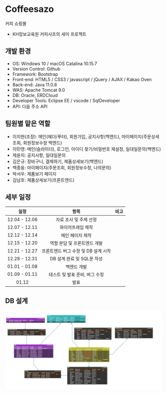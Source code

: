 # Coffeesazo
커피 쇼핑몰
- KH정보교육원 커피사조의 세미 프로젝트
## 개발 환경
- OS: Windows 10 / macOS Catalina 10.15.7
- Version Control: Github
- Framework: Bootstrap
- Front-end: HTML5 / CSS3 / javascript / jQuery / AJAX / Kakao Oven
- Back-end: Java 11.0.8
- WAS: Apache Tomcat 9.0
- DB: Oracle, ERDCloud
- Developer Tools: Eclipse EE / vscode / SqlDeveloper
- API: 다음 주소 API

## 팀원별 맡은 역할
- 이지현(조장): 메인(헤더/푸터), 회원가입, 공지사항(백엔드), 마이페이지(주문상세조회, 회원정보수정 백엔드)
- 이민영: 메인(슬라이더), 로그인, 아이디 찾기/비밀번호 재설정, 일대일문의(백엔드)
- 제윤지: 공지사항, 일대일문의
- 김은규: 장바구니, 결제하기, 제품상세보기(백엔드)
- 백종웅: 마이페이지(주문조회, 회원정보수정, 나의문의)
- 박서우: 제품보기 페이지
- 김남호: 제품상세보기(프론트엔드)

## 세부 일정
|일정|항목|비고|
|:---:|:---:|---|
|12.04 - 12.06|자료 조사 및 주제 선정|
|12.07 - 12.11|와이어프레임 제작|
|12.12 - 12.14|메인 페이지 제작
|12.15 - 12.20|역할 분담 및 프론트엔드 개발
|12.21 - 12.27|프론트엔드 버그 수정 및 DB 설계 시작|
|12.28 - 12.31|DB 설계 완료 및 SQL문 작성|
|01.01 - 01.08|백엔드 개발
|01.09 - 01.11|테스트 및 발표 준비, 버그 수정|
|01.12|발표

## DB 설계
![커피사조DB](assets/커피사조.png)
